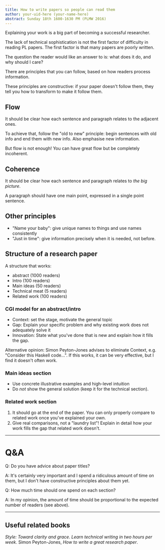 ```yaml
---
title: How to write papers so people can read them
author: your-uid-here (your-name-here)
abstract: Sunday 18th 1600-1630 PM (PLMW 2016)
---
```


Explaining your work is a big part of becoming a successful researcher.

The lack of technical sophistication is not the first factor of difficulty in
reading PL papers. The first factor is that many papers are poorly written.

The question the reader would like an answer to is: what does it do, and why
should I care?

There are principles that you can follow, based on how readers process
information.

These principles are constructive: if your paper doesn't follow them, they tell
you how to transform to make it follow them.

## Flow

It should be clear how each sentence and paragraph relates to the adjacent ones.

To achieve that, follow the "old to new" principle: begin sentences with old
info and end them with new info. Also emphasise new information.

But flow is not enough! You can have great flow but be completely incoherent.

## Coherence

It should be clear how each sentence and paragraph relates to *the big picture*.

A paragraph should have one main point, expressed in a single point sentence.

## Other principles

* "Name your baby": give unique names to things and use names consistently
* "Just in time": give information precisely when it is needed, not before.

## Structure of a research paper

A structure that works:
* abstract (1000 readers)
* Intro (100 readers)
* Main ideas (50 readers)
* Technical meat (5 readers)
* Related work (100 readers)

### CGI model for an abstract/intro

* Context: set the stage, motivate the general topic
* Gap: Explain your specific problem and why existing work does not adequately
  solve it
* Innovation: State what you've done that is new and explain how it fills the
  gap.

Alternative opinion: Simon Peyton-Jones advises to eliminate Context, e.g.
"Consider this Haskell code…". If this works, it can be very effective, but I
find it doesn't often work.

### Main ideas section

* Use concrete illustrative examples and high-level intuition
* Do *not* show the general solution (keep it for the technical section).

### Related work section

1. It should go at the end of the paper. You can only properly compare to
   related work once you've explained your own.
2. Give real comparisons, not a "laundry list"! Explain in detail how your work
   fills the gap that related work doesn't.

---
# Q&A

Q: Do you have advice about paper titles?

A: It's certainly very important and I spend a ridiculous amount of time on
them, but I don't have constructive principles about them yet.

Q: How much time should one spend on each section?

A: In my opinion, the amount of time should be proportional to the expected
number of readers (see above).

---
## Useful related books

*Style: Toward clarity and grace*.
*Learn technical writing in two hours per week*.
Simon Peyton-Jones, *How to write a great research paper*.
